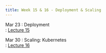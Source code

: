 ```yaml
---
title: Week 15 & 16 - Deployment & Scaling
---
```

Mar 23
: Deployment	
  : [Lecture 15](../assets/lectures/lecture15/10_operations_deployment.pdf)

Mar 30
: Scaling: Kubernetes	
  : [Lecture 16](../assets/lectures/lecture16/10_operations_scaling.pdf)